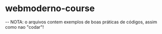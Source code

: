 # webmoderno-course

-- NOTA: o arquivos contem exemplos de boas práticas de códigos, assim como nao "codar"!
